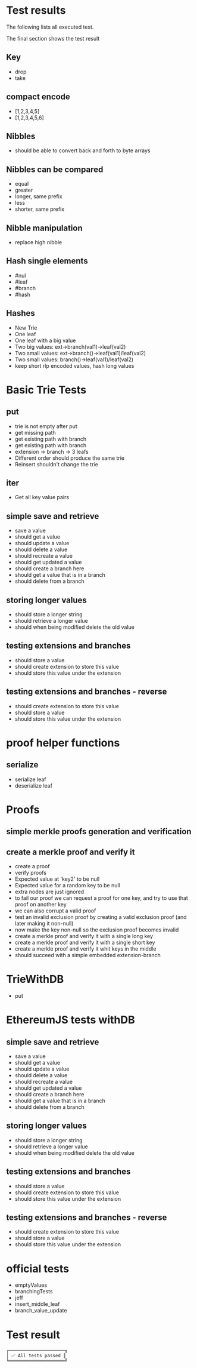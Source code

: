 

# Test results

The following lists all executed test.

The final section shows the test result

## Key

- drop
- take

## compact encode

- [1,2,3,4,5]
- [1,2,3,4,5,6]

## Nibbles

- should be able to convert back and forth to byte arrays

## Nibbles can be compared

- equal
- greater
- longer, same prefix
- less
- shorter, same prefix

## Nibble manipulation

- replace high nibble

## Hash single elements

- #nul
- #leaf
- #branch
- #hash

## Hashes

- New Trie
- One leaf
- One leaf with a big value
- Two big values: ext->branch(val1)->leaf(val2)
- Two small values: ext->branch()->leaf(val1)/leaf(val2)
- Two small values: branch()->leaf(val1)/leaf(val2)
- keep short rlp encoded values, hash long values


# Basic Trie Tests


## put

- trie is not empty after put
- get missing path
- get existing path with branch
- get existing path with branch
- extension -> branch -> 3 leafs
- Different order should produce the same trie
- Reinsert shouldn't change the trie

## iter

- Get all key value pairs

## simple save and retrieve

- save a value
- should get a value
- should update a value
- should delete a value
- should recreate a value
- should get updated a value
- should create a branch here
- should get a value that is in a branch
- should delete from a branch

## storing longer values

- should store a longer string
- should retrieve a longer value
- should when being modified delete the old value

## testing extensions and branches

- should store a value
- should create extension to store this value
- should store this value under the extension

## testing extensions and branches - reverse

- should create extension to store this value
- should store a value
- should store this value under the extension


# proof helper functions


## serialize

- serialize leaf
- deserialize leaf


# Proofs


## simple merkle proofs generation and verification


## create a merkle proof and verify it

- create a proof
- verify proofs
- Expected value at 'key2' to be null
- Expected value for a random key to be null
- extra nodes are just ignored
- to fail our proof we can request a proof for one key, and try to use that proof on another key
- we can also corrupt a valid proof
- test an invalid exclusion proof by creating a valid exclusion proof (and later making it non-null)
- now make the key non-null so the exclusion proof becomes invalid
- create a merkle proof and verify it with a single long key
- create a merkle proof and verify it with a single short key
- create a merkle proof and verify it whit keys in the middle 
- should succeed with a simple embedded extension-branch


# TrieWithDB

- put


# EthereumJS tests withDB


## simple save and retrieve

- save a value
- should get a value
- should update a value
- should delete a value
- should recreate a value
- should get updated a value
- should create a branch here
- should get a value that is in a branch
- should delete from a branch

## storing longer values

- should store a longer string
- should retrieve a longer value
- should when being modified delete the old value

## testing extensions and branches

- should store a value
- should create extension to store this value
- should store this value under the extension

## testing extensions and branches - reverse

- should create extension to store this value
- should store a value
- should store this value under the extension


# official tests

- emptyValues
- branchingTests
- jeff
- insert_middle_leaf
- branch_value_update


# Test result

    ┌─────────────────────╖
    │ ✅ All tests passed ║
    ╘═════════════════════╝


